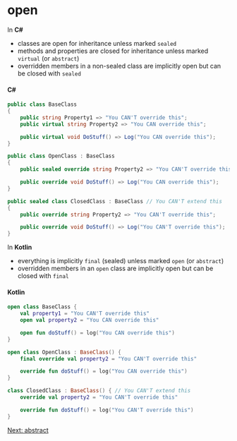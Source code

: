 # open
In **C#**
* classes are open for inheritance unless marked `sealed`
* methods and properties are closed for inheritance unless marked `virtual` (or `abstract`)
* overridden members in a non-sealed class are implicitly open but can be closed with `sealed`

#### C#
```csharp
public class BaseClass
{
    public string Property1 => "You CAN'T override this";
    public virtual string Property2 => "You CAN override this";

    public virtual void DoStuff() => Log("You CAN override this");
}

public class OpenClass : BaseClass
{
    public sealed override string Property2 => "You CAN'T override this";

    public override void DoStuff() => Log("You CAN override this");
}

public sealed class ClosedClass : BaseClass // You CAN'T extend this
{
    public override string Property2 => "You CAN'T override this";

    public override void DoStuff() => Log("You CAN'T override this");
}
```

In **Kotlin**
* everything is implicitly `final` (sealed) unless marked `open` (or `abstract`)
* overridden members in an `open` class are implicitly open but can be closed with `final`

#### Kotlin
```kotlin
open class BaseClass {
    val property1 = "You CAN'T override this"
    open val property2 = "You CAN override this"

    open fun doStuff() = log("You CAN override this")
}

open class OpenClass : BaseClass() {
    final override val property2 = "You CAN'T override this"

    override fun doStuff() = log("You CAN override this")
}

class ClosedClass : BaseClass() { // You CAN'T extend this
    override val property2 = "You CAN'T override this"

    override fun doStuff() = log("You CAN'T override this")
}
```

[Next: abstract](03-07-abstract.md)
